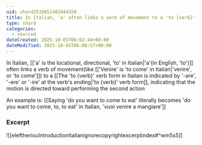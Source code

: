 ```yaml
---
uid: shard2510051402444350
title: In Italian, 'a' often links a verb of movement to a 'to {verb}' verb form, indicating that the motion is directed toward performing the second action
type: shard
categories:
  - sourced
dateCreated: 2025-10-05T06:02:44+00:00
dateModified: 2025-10-05T06:08:57+00:00
---
```

In Italian, [['a' is the locational, directional, 'to' in Italian|'a'(in English, 'to')]] often links a verb of movement(like [['Venire' is 'to come' in Italian|'venire', or 'to come']]) to a [[The 'to {verb}' verb form in Italian is indicated by '-are', '-ere' or '-ire' at the verb's ending|'to {verb}' verb form]], indicating that the motion is directed toward performing the second action

An example is: [[Saying 'do you want to come to eat' literally becomes 'do you want to come, to, to eat' in Italian, 'vuoi venire a mangiare']]

### Excerpt
![[eleftheriouIntroductionItalianignorecopyrightexcerptindex#^wm5s5]]